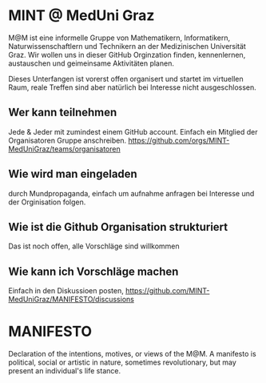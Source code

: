 # MINT @ MedUni Graz

M@M ist eine informelle Gruppe von Mathematikern, Informatikern, Naturwissenschaftlern und Technikern an der Medizinischen Universität Graz. Wir wollen uns in dieser GitHub Orginzation finden, kennenlernen, austauschen und geimeinsame Aktivitäten planen. 

Dieses Unterfangen ist vorerst offen organisert und startet im virtuellen Raum, reale Treffen sind aber natürlich bei Interesse nicht ausgeschlossen. 

## Wer kann teilnehmen
Jede & Jeder mit zumindest einem GitHub account. Einfach ein Mitglied der Organisatoren Gruppe anschreiben.  https://github.com/orgs/MINT-MedUniGraz/teams/organisatoren

## Wie wird man eingeladen
durch Mundpropaganda, einfach um aufnahme anfragen bei Interesse und der Orginisation folgen. 

## Wie ist die Github Organisation strukturiert

Das ist noch offen, alle Vorschläge sind willkommen

## Wie kann ich Vorschläge machen

Einfach in den Diskussioen posten, https://github.com/MINT-MedUniGraz/MANIFESTO/discussions

# MANIFESTO

Declaration of the intentions, motives, or views of the M@M. A manifesto is political, social or artistic in nature, sometimes revolutionary, but may present an individual's life stance. 
